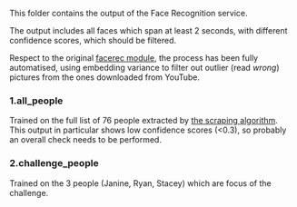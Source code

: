 This folder contains the output of the Face Recognition service.

The output includes all faces which span at least 2 seconds, with different confidence scores, which should be filtered.


Respect to the original [facerec module](https://github.com/D2KLab/Face-Celebrity-Recognition), the process has been fully automatised, using embedding variance to filter out outlier (read _wrong_) pictures from the ones downloaded from YouTube.

### 1.all_people

Trained on the full list of 76 people extracted by [the scraping algorithm]('../scraping').
This output in particular shows low confidence scores (<0.3), so probably an overall check needs to be performed.

### 2.challenge_people

Trained on the 3 people (Janine, Ryan, Stacey) which are focus of the challenge.
